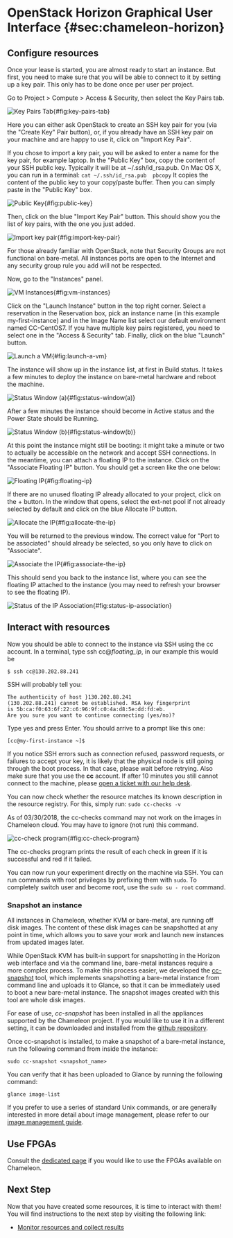 # OpenStack Horizon Graphical User Interface {#sec:chameleon-horizon}

## Configure resources

Once your lease is started, you are almost ready to start an instance.
But first, you need to make sure that you will be able to connect to it
by setting up a key pair. This only has to be done once per user per
project.

Go to Project > Compute > Access & Security, then select the Key Pairs
tab.

![Key Pairs Tab](images/Screen-Shot-2016-10-26-at-14-37-00.png){#fig:key-pairs-tab}

Here you can either ask OpenStack to create an SSH key pair for you (via
the "Create Key" Pair button), or, if you already have an SSH key pair
on your machine and are happy to use it, click on "Import Key Pair".

If you chose to import a key pair, you will be asked to enter a name for
the key pair, for example laptop. In the "Public Key" box, copy the
content of your SSH public key. Typically it will be at
~/.ssh/id_rsa.pub. On Mac OS X, you can run in a terminal:
 `cat ~/.ssh/id_rsa.pub  pbcopy`
It copies the content of the public key to your copy/paste buffer. Then
you can simply paste in the "Public Key" box.

![Public Key](images/Screen-Shot-2016-10-26-at-14-37-18.png){#fig:public-key}

Then, click on the blue "Import Key Pair" button. This should show you
the list of key pairs, with the one you just added.

![Import key pair](images/Screen-Shot-2016-10-26-at-14-37-52.png){#fig:import-key-pair}

For those already familiar with OpenStack, note that Security Groups are
not functional on bare-metal. All instances ports are open to the
Internet and any security group rule you add will not be respected.

Now, go to the "Instances" panel.

![VM Instances](images/Screen-Shot-2016-10-26-at-14-39-56.png){#fig:vm-instances}

Click on the "Launch Instance" button in the top right corner. Select a
reservation in the Reservation box, pick an instance name (in this
example my-first-instance) and in the Image Name list select our default
environment named CC-CentOS7. If you have multiple key pairs registered,
you need to select one in the "Access & Security" tab. Finally, click on
the blue "Launch" button.

![Launch a VM](images/Screen-Shot-2016-10-26-at-14-41-08.png){#fig:launch-a-vm}

The instance will show up in the instance list, at first in Build
status. It takes a few minutes to deploy the instance on bare-metal
hardware and reboot the machine.

![Status Window (a)](images/Screen-Shot-2016-10-26-at-15-53-31.png){#fig:status-window(a)}

After a few minutes the instance should become in Active status and the
Power State should be Running.

![Status Window (b)](images/Screen-Shot-2016-10-26-at-16-22-38.png){#fig:status-window(b)}

At this point the instance might still be booting: it might take a
minute or two to actually be accessible on the network and accept SSH
connections. In the meantime, you can attach a floating IP to the
instance. Click on the "Associate Floating IP" button. You should get a
screen like the one below:

![Floating IP](images/Screen-Shot-2016-10-26-at-16-25-04.png){#fig:floating-ip}

If there are no unused floating IP already allocated to your project,
click on the + button. In the window that opens, select the ext-net pool
if not already selected by default and click on the blue Allocate IP
button.

![Allocate the IP](images/Screen-Shot-2016-10-26-at-16-33-45-W05kOLQ.png){#fig:allocate-the-ip}

You will be returned to the previous window. The correct value for "Port
to be associated" should already be selected, so you only have to click
on "Associate".

![Associate the IP](images/Screen-Shot-2016-10-26-at-16-25-10.png){#fig:associate-the-ip}

This should send you back to the instance list, where you can see the
floating IP attached to the instance (you may need to refresh your
browser to see the floating IP).

![Status of the IP Association](images/Screen-Shot-2016-10-26-at-16-26-54.png){#fig:status-ip-association}

## Interact with resources

Now you should be able to connect to the instance via SSH using the cc
account. In a terminal, type ssh cc@*floating_ip*, in our example
this would be

    $ ssh cc@130.202.88.241

SSH will probably tell you:

    The authenticity of host }130.202.88.241
    (130.202.88.241) cannot be established. RSA key fingerprint 
    is 5b:ca:f0:63:6f:22:c6:96:9f:c0:4a:d8:5e:dd:fd:eb. 
    Are you sure you want to continue connecting (yes/no)?

Type yes and press Enter. You should arrive to a prompt like this one:

`[cc@my-first-instance ~]$`

If you notice SSH errors such as connection refused, password requests,
or failures to accept your key, it is likely that the physical node is
still going through the boot process. In that case, please wait before
retrying. Also make sure that you use the **cc** account. If after 10
minutes you still cannot connect to the machine, please [open a ticket
with our help desk](https://www.chameleoncloud.org/user/help/).

You can now check whether the resource matches its known description in
the resource registry. For this, simply run: `sudo cc-checks -v`

As of 03/30/2018, the cc-checks command may not work on the images in
Chameleon cloud. You may have to ignore (not run) this command.

![cc-check program](images/cc-checks.png){#fig:cc-check-program}

The cc-checks program prints the result of each check in green if it is
successful and red if it failed.

You can now run your experiment directly on the machine via SSH. You can
run commands with root privileges by prefixing them with `sudo`. To
completely switch user and become root, use
the `sudo su - root` command.

### Snapshot an instance

All instances in Chameleon, whether KVM or bare-metal, are running off
disk images. The content of these disk images can be snapshotted at any
point in time, which allows you to save your work and launch new
instances from updated images later.

While OpenStack KVM has built-in support for snapshotting in the Horizon
web interface and via the command line, bare-metal instances require a
more complex process. To make this process easier, we developed the
[cc-snapshot](https://github.com/ChameleonCloud/ChameleonSnapshotting)
tool, which implements snapshotting a bare-metal instance from command
line and uploads it to Glance, so that it can be immediately used to
boot a new bare-metal instance. The snapshot images created with this
tool are whole disk images.

For ease of use, *cc-snapshot* has been installed in all the appliances
supported by the Chameleon project. If you would like to use it in a
different setting, it can be downloaded and installed from the [github
repository](https://github.com/ChameleonCloud/ChameleonSnapshotting).

Once cc-snapshot is installed, to make a snapshot of a bare-metal
instance, run the following command from inside the instance:

`sudo cc-snapshot <snapshot_name>`

You can verify that it has been uploaded to Glance by running the
following command:

`glance image-list`

If you prefer to use a series of standard Unix commands, or are
generally interested in more detail about image management, please refer
to our [image management
guide](https://www.chameleoncloud.org/docs/user-guides/ironic/#snapshotting_an_instance).

## Use FPGAs

Consult the [dedicated
page](https://www.chameleoncloud.org/docs/bare-metal-user-guide/fpga/) if
you would like to use the FPGAs available on Chameleon.

## Next Step

Now that you have created some resources, it is time to interact with
them! You will find instructions to the next step by visiting the
following link:

-   [Monitor resources and collect
    results](https://www.chameleoncloud.org/monitor-and-collect/)
